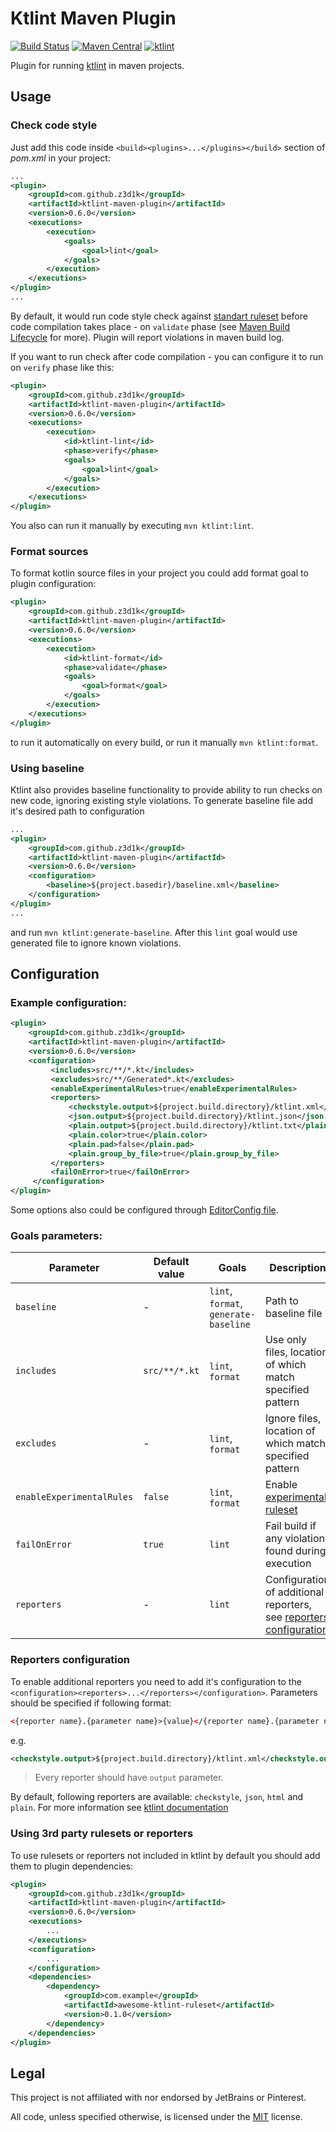 # Ktlint Maven Plugin
[![Build Status](https://travis-ci.com/z3d1k/ktlint-maven-plugin.svg?branch=master)](https://travis-ci.com/z3d1k/ktlint-maven-plugin)
[![Maven Central](https://img.shields.io/maven-central/v/com.github.z3d1k/ktlint-maven-plugin.svg)](http://search.maven.org/#search%7Cga%7C1%7Cg%3A%22com.github.z3d1k%22%20a%3A%22ktlint-maven-plugin%22)
[![ktlint](https://img.shields.io/badge/code%20style-%E2%9D%A4-FF4081.svg)](https://ktlint.github.io/)

Plugin for running [ktlint](https://github.com/pinterest/ktlint) in maven projects.

## Usage
### Check code style
Just add this code inside ```<build><plugins>...</plugins></build>``` section of _pom.xml_ in your project:
```xml
...
<plugin>
    <groupId>com.github.z3d1k</groupId>
    <artifactId>ktlint-maven-plugin</artifactId>
    <version>0.6.0</version>
    <executions>
        <execution>
            <goals>
                <goal>lint</goal>
            </goals>
        </execution>
    </executions>
</plugin>
...
```
By default, it would run code style check against [standart ruleset](https://github.com/pinterest/ktlint#standard-rules) before code compilation takes place - on `validate` phase (see [Maven Build Lifecycle](https://maven.apache.org/guides/introduction/introduction-to-the-lifecycle.html) for more). Plugin will report violations in maven build log.

If you want to run check after code compilation - you can configure it to run on `verify` phase like this:
```xml
<plugin>
    <groupId>com.github.z3d1k</groupId>
    <artifactId>ktlint-maven-plugin</artifactId>
    <version>0.6.0</version>
    <executions>
        <execution>
            <id>ktlint-lint</id>
            <phase>verify</phase>
            <goals>
                <goal>lint</goal>
            </goals>
        </execution>
    </executions>
</plugin>
```
You also can run it manually by executing `mvn ktlint:lint`.

### Format sources
To format kotlin source files in your project you could add format goal to plugin configuration:
```xml
<plugin>
    <groupId>com.github.z3d1k</groupId>
    <artifactId>ktlint-maven-plugin</artifactId>
    <version>0.6.0</version>
    <executions>
        <execution>
            <id>ktlint-format</id>
            <phase>validate</phase>
            <goals>
                <goal>format</goal>
            </goals>
        </execution>
    </executions>
</plugin>
```
to run it automatically on every build, or run it manually `mvn ktlint:format`.

### Using baseline
Ktlint also provides baseline functionality to provide ability to run checks on new code, ignoring existing style violations. To generate baseline file add it's desired path to configuration
```xml
...
<plugin>
    <groupId>com.github.z3d1k</groupId>
    <artifactId>ktlint-maven-plugin</artifactId>
    <version>0.6.0</version>
    <configuration>
        <baseline>${project.basedir}/baseline.xml</baseline>
    </configuration>
</plugin>
...
```
and run `mvn ktlint:generate-baseline`. After this `lint` goal would use generated file to ignore known violations.

## Configuration
### Example configuration:
```xml
<plugin>
    <groupId>com.github.z3d1k</groupId>
    <artifactId>ktlint-maven-plugin</artifactId>
    <version>0.6.0</version>
    <configuration>
         <includes>src/**/*.kt</includes>
         <excludes>src/**/Generated*.kt</excludes>
         <enableExperimentalRules>true</enableExperimentalRules>
         <reporters>
             <checkstyle.output>${project.build.directory}/ktlint.xml</checkstyle.output>
             <json.output>${project.build.directory}/ktlint.json</json.output>
             <plain.output>${project.build.directory}/ktlint.txt</plain.output>
             <plain.color>true</plain.color>
             <plain.pad>false</plain.pad>
             <plain.group_by_file>true</plain.group_by_file>
         </reporters>
         <failOnError>true</failOnError>
     </configuration>
</plugin>
```
Some options also could be configured through [EditorConfig file](https://github.com/pinterest/ktlint#editorconfig).

### Goals parameters:

| Parameter  | Default value | Goals            | Description                                               |
| ---------- | ------------- | ---------------- | --------------------------------------------------------- |
| `baseline` | - | `lint`, `format`, `generate-baseline` | Path to baseline file |
| `includes` | `src/**/*.kt` | `lint`, `format` | Use only files, location of which match specified pattern |
| `excludes` | - | `lint`, `format` | Ignore files, location of which match specified pattern |
| `enableExperimentalRules` | `false` | `lint`, `format` | Enable [experimental ruleset](https://github.com/pinterest/ktlint#experimental-rules) |
| `failOnError` | `true` | `lint` | Fail build if any violation found during execution |
| `reporters` | - | `lint` | Configuration of additional reporters, see [reporters configuration](#Reporters-configuration) |

### Reporters configuration

To enable additional reporters you need to add it's configuration to the ```<configuration><reporters>...</reporters></configuration>```.
Parameters should be specified if following format:
```xml
<{reporter name}.{parameter name}>{value}</{reporter name}.{parameter name}>
```
e.g.
```xml
<checkstyle.output>${project.build.directory}/ktlint.xml</checkstyle.output>
```

> Every reporter should have `output` parameter.

By default, following reporters are available: `checkstyle`, `json`, `html` and `plain`. For more information see [ktlint documentation](https://github.com/pinterest/ktlint)

### Using 3rd party rulesets or reporters
To use rulesets or reporters not included in ktlint by default you should add them to plugin dependencies:
```xml
<plugin>
    <groupId>com.github.z3d1k</groupId>
    <artifactId>ktlint-maven-plugin</artifactId>
    <version>0.6.0</version>
    <executions>
        ...
    </executions>
    <configuration>
        ...
    </configuration>
    <dependencies>
        <dependency>
            <groupId>com.example</groupId>
            <artifactId>awesome-ktlint-ruleset</artifactId>
            <version>0.1.0</version>
        </dependency>
    </dependencies>
</plugin>
```

## Legal
This project is not affiliated with nor endorsed by JetBrains or Pinterest.

All code, unless specified otherwise, is licensed under the [MIT](https://opensource.org/licenses/MIT) license.
